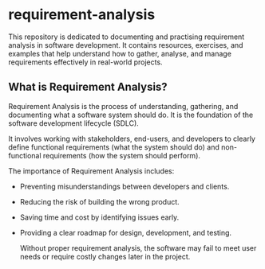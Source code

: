# requirement-analysis

This repository is dedicated to documenting and practising requirement analysis in software development.
It contains resources, exercises, and examples that help understand how to gather, analyse, and manage requirements effectively in real-world projects.

## What is Requirement Analysis?

Requirement Analysis is the process of understanding, gathering, and documenting what a software system should do. It is the foundation of the software development lifecycle (SDLC).

It involves working with stakeholders, end-users, and developers to clearly define functional requirements (what the system should do) and non-functional requirements (how the system should perform).

The importance of Requirement Analysis includes:
- Preventing misunderstandings between developers and clients.
- Reducing the risk of building the wrong product.
- Saving time and cost by identifying issues early.
- Providing a clear roadmap for design, development, and testing.

  Without proper requirement analysis, the software may fail to meet user needs or require costly changes later in the project.
  

